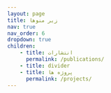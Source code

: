 ```yaml
---
layout: page
title: زیر منوها
nav: true
nav_order: 6
dropdown: true
children: 
    - title: انتشارات
      permalink: /publications/
    - title: divider
    - title: پروژه ها
      permalink: /projects/
---
```

